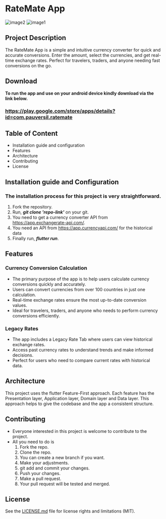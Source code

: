 # RateMate App
![image2](https://github.com/user-attachments/assets/650cf472-0e86-49a5-a5cb-4c08c76fb839)
![image1](https://github.com/user-attachments/assets/a73f4cc1-47dd-4b7c-9cb9-b213f7539b92)



## Project Description
The RateMate App is a simple and intuitive currency converter for quick and accurate conversions. Enter the amount, select the currencies, and get real-time exchange rates. Perfect for travelers, traders, and anyone needing fast conversions on the go.

## Download
<b color="red">To run the app and use on your android device kindly download via the link below.</b>
### https://play.google.com/store/apps/details?id=com.pauversil.ratemate

## Table of Content
- Installation guide and configuration
- Features
- Architecture
- Contributing
- License

## Installation guide and Configuration
### The installation process for this project is very straightforward.
1. Fork the repository.
2. Run, <b><i>git clone 'repo-link'</i></b> on your git.
3. You need to get a currency converter API from https://app.exchangerate-api.com/.
4. You need an API from https://app.currencyapi.com/ for the historical data
5. Finally run, <b><i>flutter run</i></b>.

## Features
### Currency Conversion Calculation
- The primary purpose of the app is to help users calculate currency conversions quickly and accurately.
- Users can convert currencies from over 100 countries in just one calculation.
- Real-time exchange rates ensure the most up-to-date conversion values.
- Ideal for travelers, traders, and anyone who needs to perform currency conversions efficiently.
### Legacy Rates
- The app includes a Legacy Rate Tab where users can view historical exchange rates.
- Access past currency rates to understand trends and make informed decisions.
- Perfect for users who need to compare current rates with historical data.

## Architecture
This project uses the flutter Feature-First approach.
Each feature has the Presentation layer, Application layer, Domain layer and Data layer.
This approach helps to give the codebase and the app a consistent structure.

## Contributing
- Everyone interested in this project is welcome to contribute to the project.
- All you need to do is
  1. Fork the repo.
  2. Clone the repo.
  3. You can create a new branch if you want.
  4. Make your adjustments.
  5. git add and commit your changes.
  6. Push your changes.
  7. Make a pull request.
  8. Your pull request will be tested and merged.

## License
See the <a href="https://github.com/DevAdedoyin/weatherapp/blob/master/LICENSE.MD">LICENSE.md</a> file for license rights and limitations (MIT).
